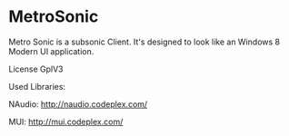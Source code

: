 MetroSonic
==========

Metro Sonic is a subsonic Client. It's designed to look like an Windows 8 Modern UI application. 

License GplV3 

Used Libraries: 

NAudio: http://naudio.codeplex.com/

MUI: http://mui.codeplex.com/

